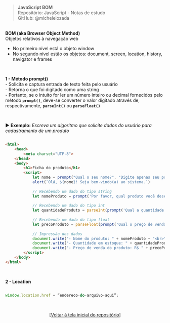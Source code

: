 > **JavaScript BOM**  
> Repositório: JavaScript - Notas de estudo  
> GitHub: @michelelozada
&nbsp;
     
&nbsp;  
**BOM (aka Browser Object Method)**  
Objetos relativos à navegação web   
- No primeiro nível está o objeto window  
- No segundo nível estão os objetos: document, screen, location, history, navigator e frames  

&nbsp; 

**1 - Método prompt()**  
\- Solicita e captura entrada de texto feita pelo usuário   
\- Retorna o que foi digitado como uma string  
\- Portanto, se o intuito for ler um número inteiro ou decimal fornecidos pelo método **`prompt()`**, deve-se converter o valor digitado através de, respectivamente, **`parseInt()`** ou **`parseFloat()`**  
     
&nbsp;     

:arrow_forward: **Exemplo:** *Escreva um algoritmo que solicite dados do usuário para cadastramento de um produto*
```html

<html>
	<head>
		<meta charset="UTF-8">
	</head>
	<body>
		<h1>Ficha do produto</h1>
		<script>
			let nome = prompt("Qual o seu nome?", "Digite apenas seu primeiro nome");
			alert(`Olá, ${nome}! Seja bem-vindo(a) ao sistema.`)
			
			// Recebendo um dado do tipo string
			let nomeProduto = prompt('Por favor, qual produto você deseja cadastrar? '); 
			
			// Recebendo um dado do tipo int 
			let quantidadeProduto = parseInt(prompt('Qual a quantidade desse produto em estoque? '));
			
			// Recebendo um dado do tipo float 
			let precoProduto = parseFloat(prompt('Qual o preço de venda do produto? ')).toFixed(2); 
			
			// Impressão dos dados
			document.write("- Nome do produto: " + nomeProduto + "<br>");
			document.write("- Quantidade em estoque: " + quantidadeProduto + " unidades<br>");
			document.write("- Preço de venda do produto: R$ " + precoProduto + "<br>");
		</script>
	</body>
</html>
```

&nbsp;

**2 - Location**  

```js

window.location.href = “endereco-do-arquivo-aqui”;
```

&nbsp;

<div align="center">
<a href="https://github.com/michelelozada/JavaScript-Study-Notes">[Voltar à tela inicial do repositório]</a>
</div>
